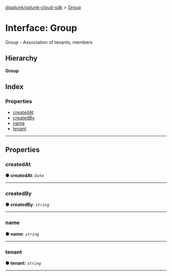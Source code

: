 [@splunk/splunk-cloud-sdk](../README.md) > [Group](../interfaces/group.md)

# Interface: Group

Group - Association of tenants, members

## Hierarchy

**Group**

## Index

### Properties

* [createdAt](group.md#createdat)
* [createdBy](group.md#createdby)
* [name](group.md#name)
* [tenant](group.md#tenant)

---

## Properties

<a id="createdat"></a>

###  createdAt

**● createdAt**: *`Date`*

___
<a id="createdby"></a>

###  createdBy

**● createdBy**: *`string`*

___
<a id="name"></a>

###  name

**● name**: *`string`*

___
<a id="tenant"></a>

###  tenant

**● tenant**: *`string`*

___

